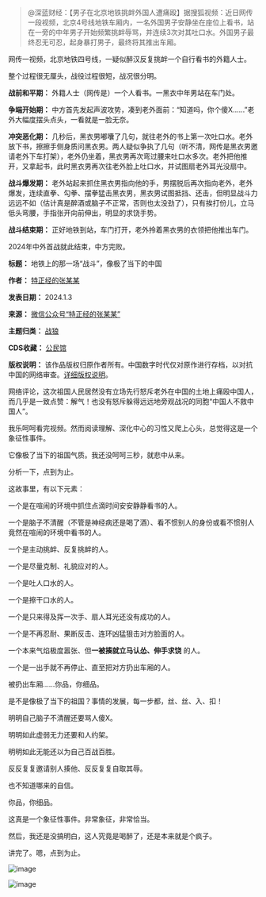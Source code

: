 
> 
> @深蓝财经：【男子在北京地铁挑衅外国人遭痛殴】据搜狐视频：近日网传一段视频，北京4号线地铁车厢内，一名外国男子安静坐在座位上看书，站在一旁的中年男子开始频繁挑衅辱骂，并连续3次对其吐口水。外国男子最终忍无可忍，起身暴打男子，最终将其推出车厢。 
> 
> 
> 



网传一视频，北京地铁四号线，一疑似醉汉反复挑衅一个自行看书的外籍人士。


整个过程很无厘头，战役过程很短，战况很分明。


**战前和平期：** 外籍人士（网传是）一个人看书。一黑衣中年男站在车门处。


**争端开始期：** 中方首先发起声波攻势，凑到老外面前：“知道吗，你个傻X……”老外大幅度摆头点头，一看就是一脸无奈。


**冲突恶化期：** 几秒后，黑衣男嘟囔了几句，就往老外的书上第一次吐口水。老外放下书，擦擦手侧身质问黑衣男。两人疑似争执了几句（听不清，网传是黑衣男邀请老外下车打架），老外仍坐着，黑衣男再次弯过腰来吐口水多次。老外把他推开，又拿起书，此时黑衣男再次往老外脸上吐口水，并试图扇老外耳光没扇中。


**战斗爆发期：** 老外站起来抓住黑衣男指向他的手，男摆脱后再次指向老外，老外爆发，连续直拳、勾拳、摆拳猛击黑衣男，黑衣男试图抵挡、还击，但明显战斗力远远不如（估计真是醉酒或脑子不正常，否则也太没劲了），只有挨打份儿，立马低头弯腰，手指张开向前伸出，明显的求饶手势。


**战斗结束期：** 正好地铁到站，车门打开，老外拎着黑衣男的衣领把他推出车门。


2024年中外首战就此结束，中方完败。




**标题：** 地铁上的那一场“战斗”，像极了当下的中国  

**作者：** [特正经的张某某](https://chinadigitaltimes.net/space/特正经的张某某)  

**发表日期：** 2024.1.3  

**来源：** [微信公众号“特正经的张某某”](https://web.archive.org/web/https://mp.weixin.qq.com/s/Ce0tnOSJCkPTzPOA22_cCA)  

**主题归类：** [战狼](https://chinadigitaltimes.net/space/战狼)  

**CDS收藏：** [公民馆](https://chinadigitaltimes.net/space/%E5%85%AC%E6%B0%91%E9%A6%86)  

**版权说明：** 该作品版权归原作者所有。中国数字时代仅对原作进行存档，以对抗中国的网络审查。[详细版权说明](https://chinadigitaltimes.net/chinese/copyright)。


网络评论，这次祖国人民居然没有立场先行怒斥老外在中国的土地上痛殴中国人，而几乎是一致点赞：解气！也没有怒斥躲得远远地旁观战况的同胞“中国人不救中国人”。


我乐呵呵看完视频。然而阅读理解、深化中心的习性又爬上心头，总觉得这是一个象征性事件。


它像极了当下的祖国气质。我还没呵呵三秒，就悲中从来。


分析一下，点到为止。


这故事里，有以下元素：


一个是在喧闹的环境中抓住点滴时间安安静静看书的人。


一个是脑子不清醒（不管是神经病还是喝了酒）、看不惯别人的身份或看不惯别人竟然在喧闹的环境中看书的人。


一个是主动挑衅、反复挑衅的人。


一个是尽量克制、礼貌应对的人。


一个是吐人口水的人。


一个是擦干口水的人。


一个是只来得及挥一次手、扇人耳光还没有成功的人。


一个是不再忍耐、果断反击、连环凶猛狠击对方脸面的人。


一个本来气焰极度嚣张、但**一被揍就立马认怂、伸手求饶** 的人。


一个是一出手就不再停止、直至把对方扔出车厢的人。


被扔出车厢……你品，你细品。


是不是像极了当下的祖国？事情的发展，每一步都，丝、丝、入、扣！


明明自己脑子不清醒还要骂人傻X。


明明如此虚弱无力还要和人约架。


明明如此无能还以为自己百战百胜。


反反复复邀请别人揍他、反反复复自取其辱。


也不知道哪来的自信。


你品，你细品。


这真是一个象征性事件。非常象征，非常恰当。


然后，我还是没搞明白，这人究竟是喝醉了，还是本来就是个疯子。


讲完了。嗯，点到为止。


![image](https://chinadigitaltimes.net/chinese/files/2024/01/post-703826-659546a0a857a.)


![image](https://chinadigitaltimes.net/chinese/files/2024/01/post-703826-659546a0b6c7b.png)

